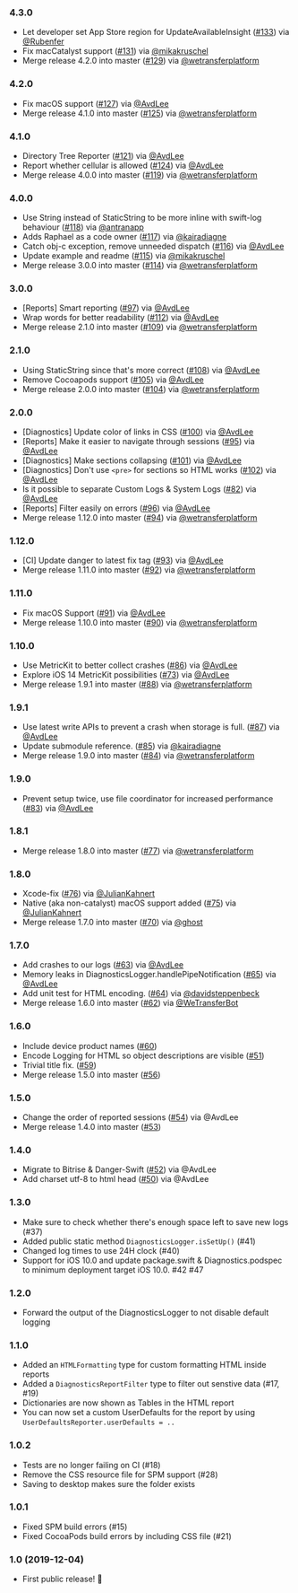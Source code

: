### 4.3.0
- Let developer set App Store region for UpdateAvailableInsight ([#133](https://github.com/WeTransfer/Diagnostics/pull/133)) via [@Rubenfer](https://github.com/Rubenfer)
- Fix macCatalyst support ([#131](https://github.com/WeTransfer/Diagnostics/pull/131)) via [@mikakruschel](https://github.com/mikakruschel)
- Merge release 4.2.0 into master ([#129](https://github.com/WeTransfer/Diagnostics/pull/129)) via [@wetransferplatform](https://github.com/wetransferplatform)

### 4.2.0
- Fix macOS support ([#127](https://github.com/WeTransfer/Diagnostics/pull/127)) via [@AvdLee](https://github.com/AvdLee)
- Merge release 4.1.0 into master ([#125](https://github.com/WeTransfer/Diagnostics/pull/125)) via [@wetransferplatform](https://github.com/wetransferplatform)

### 4.1.0
- Directory Tree Reporter ([#121](https://github.com/WeTransfer/Diagnostics/pull/121)) via [@AvdLee](https://github.com/AvdLee)
- Report whether cellular is allowed ([#124](https://github.com/WeTransfer/Diagnostics/pull/124)) via [@AvdLee](https://github.com/AvdLee)
- Merge release 4.0.0 into master ([#119](https://github.com/WeTransfer/Diagnostics/pull/119)) via [@wetransferplatform](https://github.com/wetransferplatform)

### 4.0.0
- Use String instead of StaticString to be more inline with swift-log behaviour ([#118](https://github.com/WeTransfer/Diagnostics/pull/118)) via [@antranapp](https://github.com/antranapp)
- Adds Raphael as a code owner ([#117](https://github.com/WeTransfer/Diagnostics/pull/117)) via [@kairadiagne](https://github.com/kairadiagne)
- Catch obj-c exception, remove unneeded dispatch ([#116](https://github.com/WeTransfer/Diagnostics/pull/116)) via [@AvdLee](https://github.com/AvdLee)
- Update example and readme ([#115](https://github.com/WeTransfer/Diagnostics/pull/115)) via [@mikakruschel](https://github.com/mikakruschel)
- Merge release 3.0.0 into master ([#114](https://github.com/WeTransfer/Diagnostics/pull/114)) via [@wetransferplatform](https://github.com/wetransferplatform)

### 3.0.0
- [Reports] Smart reporting ([#97](https://github.com/WeTransfer/Diagnostics/issues/97)) via [@AvdLee](https://github.com/AvdLee)
- Wrap words for better readability ([#112](https://github.com/WeTransfer/Diagnostics/pull/112)) via [@AvdLee](https://github.com/AvdLee)
- Merge release 2.1.0 into master ([#109](https://github.com/WeTransfer/Diagnostics/pull/109)) via [@wetransferplatform](https://github.com/wetransferplatform)

### 2.1.0
- Using StaticString since that's more correct ([#108](https://github.com/WeTransfer/Diagnostics/pull/108)) via [@AvdLee](https://github.com/AvdLee)
- Remove Cocoapods support ([#105](https://github.com/WeTransfer/Diagnostics/pull/105)) via [@AvdLee](https://github.com/AvdLee)
- Merge release 2.0.0 into master ([#104](https://github.com/WeTransfer/Diagnostics/pull/104)) via [@wetransferplatform](https://github.com/wetransferplatform)

### 2.0.0
- [Diagnostics] Update color of links in CSS ([#100](https://github.com/WeTransfer/Diagnostics/issues/100)) via [@AvdLee](https://github.com/AvdLee)
- [Reports] Make it easier to navigate through sessions ([#95](https://github.com/WeTransfer/Diagnostics/issues/95)) via [@AvdLee](https://github.com/AvdLee)
- [Diagnostics] Make sections collapsing ([#101](https://github.com/WeTransfer/Diagnostics/issues/101)) via [@AvdLee](https://github.com/AvdLee)
- [Diagnostics] Don't use `<pre>` for sections so HTML works ([#102](https://github.com/WeTransfer/Diagnostics/issues/102)) via [@AvdLee](https://github.com/AvdLee)
- Is it possible to separate Custom Logs & System Logs ([#82](https://github.com/WeTransfer/Diagnostics/issues/82)) via [@AvdLee](https://github.com/AvdLee)
- [Reports] Filter easily on errors ([#96](https://github.com/WeTransfer/Diagnostics/issues/96)) via [@AvdLee](https://github.com/AvdLee)
- Merge release 1.12.0 into master ([#94](https://github.com/WeTransfer/Diagnostics/pull/94)) via [@wetransferplatform](https://github.com/wetransferplatform)

### 1.12.0
- [CI] Update danger to latest fix tag ([#93](https://github.com/WeTransfer/Diagnostics/pull/93)) via [@AvdLee](https://github.com/AvdLee)
- Merge release 1.11.0 into master ([#92](https://github.com/WeTransfer/Diagnostics/pull/92)) via [@wetransferplatform](https://github.com/wetransferplatform)

### 1.11.0
- Fix macOS Support ([#91](https://github.com/WeTransfer/Diagnostics/pull/91)) via [@AvdLee](https://github.com/AvdLee)
- Merge release 1.10.0 into master ([#90](https://github.com/WeTransfer/Diagnostics/pull/90)) via [@wetransferplatform](https://github.com/wetransferplatform)

### 1.10.0
- Use MetricKit to better collect crashes ([#86](https://github.com/WeTransfer/Diagnostics/issues/86)) via [@AvdLee](https://github.com/AvdLee)
- Explore iOS 14 MetricKit possibilities ([#73](https://github.com/WeTransfer/Diagnostics/issues/73)) via [@AvdLee](https://github.com/AvdLee)
- Merge release 1.9.1 into master ([#88](https://github.com/WeTransfer/Diagnostics/pull/88)) via [@wetransferplatform](https://github.com/wetransferplatform)

### 1.9.1
- Use latest write APIs to prevent a crash when storage is full. ([#87](https://github.com/WeTransfer/Diagnostics/pull/87)) via [@AvdLee](https://github.com/AvdLee)
- Update submodule reference. ([#85](https://github.com/WeTransfer/Diagnostics/pull/85)) via [@kairadiagne](https://github.com/kairadiagne)
- Merge release 1.9.0 into master ([#84](https://github.com/WeTransfer/Diagnostics/pull/84)) via [@wetransferplatform](https://github.com/wetransferplatform)

### 1.9.0
- Prevent setup twice, use file coordinator for increased performance ([#83](https://github.com/WeTransfer/Diagnostics/pull/83)) via [@AvdLee](https://github.com/AvdLee)

### 1.8.1
- Merge release 1.8.0 into master ([#77](https://github.com/WeTransfer/Diagnostics/pull/77)) via [@wetransferplatform](https://github.com/wetransferplatform)

### 1.8.0
- Xcode-fix ([#76](https://github.com/WeTransfer/Diagnostics/pull/76)) via [@JulianKahnert](https://github.com/JulianKahnert)
- Native (aka non-catalyst) macOS support added ([#75](https://github.com/WeTransfer/Diagnostics/pull/75)) via [@JulianKahnert](https://github.com/JulianKahnert)
- Merge release 1.7.0 into master ([#70](https://github.com/WeTransfer/Diagnostics/pull/70)) via [@ghost](https://github.com/ghost)

### 1.7.0
- Add crashes to our logs ([#63](https://github.com/WeTransfer/Diagnostics/issues/63)) via [@AvdLee](https://github.com/AvdLee)
- Memory leaks in DiagnosticsLogger.handlePipeNotification ([#65](https://github.com/WeTransfer/Diagnostics/issues/65)) via [@AvdLee](https://github.com/AvdLee)
- Add unit test for HTML encoding. ([#64](https://github.com/WeTransfer/Diagnostics/pull/64)) via [@davidsteppenbeck](https://github.com/davidsteppenbeck)
- Merge release 1.6.0 into master ([#62](https://github.com/WeTransfer/Diagnostics/pull/62)) via [@WeTransferBot](https://github.com/WeTransferBot)

### 1.6.0
- Include device product names ([#60](https://github.com/WeTransfer/Diagnostics/issues/60))
- Encode Logging for HTML so object descriptions are visible ([#51](https://github.com/WeTransfer/Diagnostics/issues/51))
- Trivial title fix. ([#59](https://github.com/WeTransfer/Diagnostics/pull/59))
- Merge release 1.5.0 into master ([#56](https://github.com/WeTransfer/Diagnostics/pull/56))

### 1.5.0
- Change the order of reported sessions ([#54](https://github.com/WeTransfer/Diagnostics/issues/54)) via @AvdLee
- Merge release 1.4.0 into master ([#53](https://github.com/WeTransfer/Diagnostics/pull/53))

### 1.4.0
- Migrate to Bitrise & Danger-Swift ([#52](https://github.com/WeTransfer/Diagnostics/pull/52)) via @AvdLee
- Add charset utf-8 to html head ([#50](https://github.com/WeTransfer/Diagnostics/pull/50)) via @AvdLee

### 1.3.0
- Make sure to check whether there's enough space left to save new logs (#37)
- Added public static method  `DiagnosticsLogger.isSetUp()` (#41)
- Changed log times to use 24H clock (#40)
- Support for iOS 10.0 and update package.swift & Diagnostics.podspec to minimum deployment target iOS 10.0. #42 #47

### 1.2.0
- Forward the output of the DiagnosticsLogger to not disable default logging

### 1.1.0
- Added an `HTMLFormatting` type for custom formatting HTML inside reports
- Added a `DiagnosticsReportFilter` type to filter out senstive data (#17, #19)
- Dictionaries are now shown as Tables in the HTML report
- You can now set a custom UserDefaults for the report by using `UserDefaultsReporter.userDefaults = ..`

### 1.0.2
- Tests are no longer failing on CI (#18)
- Remove the CSS resource file for SPM support (#28)
- Saving to desktop makes sure the folder exists

### 1.0.1
- Fixed SPM build errors (#15)
- Fixed CocoaPods build errors by including CSS file (#21)

### 1.0 (2019-12-04)

- First public release! 🎉
